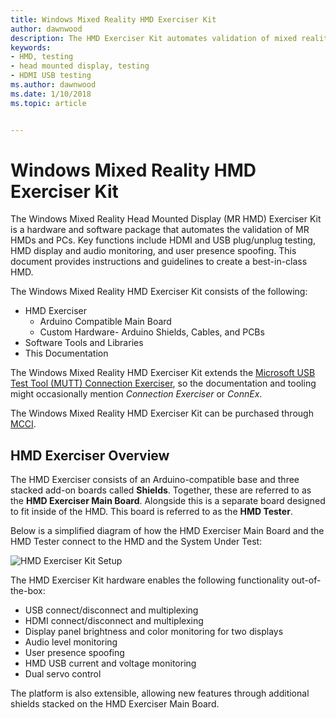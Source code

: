```yaml
---
title: Windows Mixed Reality HMD Exerciser Kit
author: dawnwood
description: The HMD Exerciser Kit automates validation of mixed reality (MR) head mounted displays (HMDs) and PCs.
keywords:
- HMD, testing
- head mounted display, testing
- HDMI USB testing 
ms.author: dawnwood
ms.date: 1/10/2018
ms.topic: article


---
```


# Windows Mixed Reality HMD Exerciser Kit

The Windows Mixed Reality Head Mounted Display (MR HMD) Exerciser Kit is a hardware and software
package that automates the validation of MR HMDs and PCs. Key functions include HDMI and USB plug/unplug
testing, HMD display and audio monitoring, and user presence spoofing.
This document provides instructions and guidelines to create a best-in-class HMD.

The Windows Mixed Reality HMD Exerciser Kit consists of the following:

- HMD Exerciser
    - Arduino Compatible Main Board
    - Custom Hardware- Arduino Shields, Cables, and PCBs
- Software Tools and Libraries
- This Documentation

The Windows Mixed Reality HMD Exerciser Kit extends the [Microsoft USB
Test Tool (MUTT) Connection Exerciser](https://docs.microsoft.com/en-us/windows-hardware/drivers/usbcon/test-usb-type-c-systems-with-mutt-connex-c), so the documentation and tooling
might occasionally mention *Connection Exerciser* or *ConnEx*.

The Windows Mixed Reality HMD Exerciser Kit can be purchased through [MCCI](http://www.mcci.com/mcci-v5/devtools/exerciser-hmd.html).

## HMD Exerciser Overview

The HMD Exerciser consists of an Arduino-compatible base and three
stacked add-on boards called **Shields**. Together, these are referred
to as the **HMD Exerciser Main Board**. Alongside this is a separate
board designed to fit inside of the HMD. This board is referred to as
the **HMD Tester**.

Below is a simplified diagram of how the HMD Exerciser Main Board and
the HMD Tester connect to the HMD and the System Under Test:

![HMD Exerciser Kit Setup](images/image024.png)  

The HMD Exerciser Kit hardware enables the following functionality
out-of-the-box:

-  USB connect/disconnect and multiplexing
-  HDMI connect/disconnect and multiplexing
-  Display panel brightness and color monitoring for two displays
-  Audio level monitoring
-  User presence spoofing
-  HMD USB current and voltage monitoring
-  Dual servo control

The platform is also extensible, allowing new features through additional shields stacked on the HMD Exerciser Main Board.

